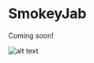 # SmokeyJab
Coming soon!

![alt text](https://raw.githubusercontent.com/klustic/SmokeyJab/master/sj.gif)
